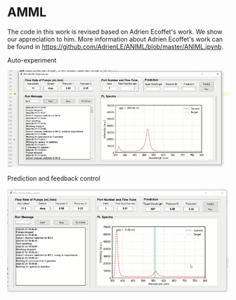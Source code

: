 # AMML
The code in this work is revised based on Adrien Ecoffet's work. We show our appreciation to him.
More information about Adrien Ecoffet's work can be found in https://github.com/AdrienLE/ANIML/blob/master/ANIML.ipynb.

Auto-experiment


![image](GUI_pic/auto-experiment.png)


Prediction and feedback control

![image](GUI_pic/predic&feedback_ctrl.png)
